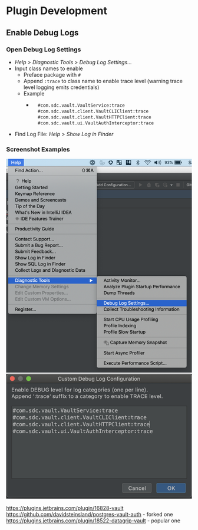 # Plugin Development


## Enable Debug Logs
### Open Debug Log Settings
* *Help > Diagnostic Tools > Debug Log Settings...*
* Input class names to enable 
    * Preface package with `#`
    * Append `:trace` to class name to enable trace level (warning trace level logging emits credentials)
    * Example  
        * ```
            #com.sdc.vault.VaultService:trace
            #com.sdc.vault.client.VaultCLIClient:trace
            #com.sdc.vault.client.VaultHTTPClient:trace
            #com.sdc.vault.ui.VaultAuthInterceptor:trace
          ```
* Find Log File: *Help > Show Log in Finder*

### Screenshot Examples
![Debug Log Settings](./img/Debug%20Log%20Settings.png)
![Configure](./img/Configure%20Debug%20Logs.png)


https://plugins.jetbrains.com/plugin/16828-vault
https://github.com/davidsteinsland/postgres-vault-auth - forked one
https://plugins.jetbrains.com/plugin/18522-datagrip-vault - popular one
